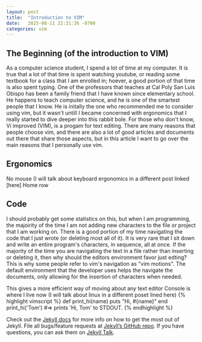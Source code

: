 ```yaml
---
layout: post
title:  "Introduction to VIM"
date:   2025-08-11 22:31:36 -0700
categories: vim
---
```

## The Beginning (of the introduction to VIM)
As a computer science student, I spend a lot of time at my computer. It is true that a lot of that time is spent watching youtube, or reading some textbook for a class that I am enrolled in; hoever, a good portion of that time is also spent typing. 
One of the professors that teaches at Cal Poly San Luis Obispo has been a family friend that I have known since elementary school. He happens to teach computer science, and he is one of the smartest people that I know. He is initally the one who recommended me to consider using vim, but it wasn't untill I became concerned with ergonomics that I really started to dive deeper into this rabbit bole. 
For those who don't know, Vi improved (VIM), is a progam for text editing. There are many reasons that people choose vim, and there are also a lot of good articles and documents out there that share those aspects, but in this article I want to go over the main reasons that I personally use vim. 

## Ergonomics
No mouse
(I will talk about keyboard ergonomics in a different post linked [here]
Home row

## Code
I should probably get some statistics on this, but when I am programming, the majoirity of the time I am not adding new characters to the file or project that I am working on. There is a good portion of my time navigating the code that I just wrote (or deleting most all of it). 
It is very rare that I sit down and write an entire program's characters, in sequence, all at once. If the majority of the time you are navigating the text in a file rather than inserting or deleting it, then why should the editors environment favor just edting?
This is why some people refer to vim's navigation as "vim motions". The default environment that the developer uses helps the navigate the documents, only allowing for the insertion of characters when needed. 



This gives a more efficient way of moving about any text editor
Console is where I live now (I will talk about linux in a different poset lined here)
{% highlight vimscript %}
def print_hi(name)
  puts "Hi, #{name}"
end
print_hi('Tom')
#=> prints 'Hi, Tom' to STDOUT.
{% endhighlight %}

Check out the [Jekyll docs][jekyll-docs] for more info on how to get the most out of Jekyll. File all bugs/feature requests at [Jekyll’s GitHub repo][jekyll-gh]. If you have questions, you can ask them on [Jekyll Talk][jekyll-talk].

[jekyll-docs]: https://jekyllrb.com/docs/home
[jekyll-gh]:   https://github.com/jekyll/jekyll
[jekyll-talk]: https://talk.jekyllrb.com/

